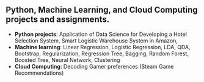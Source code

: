 ## Python, Machine Learning, and Cloud Computing projects and assignments.
* **Python projects**: Application of Data Science for Developing a Hotel Selection System, Smart Logistic Warehouse System in Amazon, 
* **Machine learning**: Linear Regression, Logistic Regression, LDA, QDA, Bootstrap, Regularization, Regression Tree, Bagging, Random Forest, Boosted Tree, Neural Network, Clustering
* **Cloud Computing**: Decoding Gamer preferences (Steam Game Recommendations)
